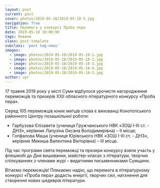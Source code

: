 ```yaml
---
layout: post
current: post
cover: photos/2019-05-18/2019-05-18-5.jpg
navigation: True
title: Перемога у конкурсі Проба пера
date: 2019-05-18 10:00:00
tags: Новини
class: post-template
subclass: 'post tag-news'
images:
  - image: photos/2019-05-18/2019-05-18-1.jpg
  - image: photos/2019-05-18/2019-05-18-2.jpg
  - image: photos/2019-05-18/2019-05-18-3.jpg
  - image: photos/2019-05-18/2019-05-18-4.jpg
  - image: photos/2019-05-18/2019-05-18-5.jpg
author: cpr
---
```


17 травня 2019 року у місті Суми відбулося урочисте нагородження переможців та призерів ХХІІ обласного літературного конкурсу «Проба пера».

Серед 105 переможців юних митців слова є вихованці Конотопського районного Центру позашкільної роботи:

 * Гарбузова Єлізавета (учениця Гружчанського НВК «ЗОШ І-ІІІ ст. - ДНЗ», керівник Лапузіна Оксана Володимирівна) – ІІ місце;
 * Гопфалова Маша (учениця Юрівського НВК «ЗОШ І-ІІІ ст. - ДНЗ», керівник Микиша Валентина Вікторівна) – ІІІ місце.

Під час програми свята переможці та призери конкурсу взяли участь у флешмобі до Дня вишиванки, майстер-класах з літератури, творчих спілкуваннях з членами журі – видатними письменниками Сумщини.

Вітаємо переможців! Плекаємо надію, що перемога в літературному конкурсі «Проба пера» додасть енергії, творчих сил, натхнення для створення нових шедеврів літератури.
